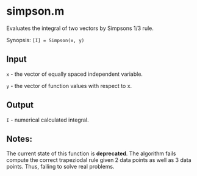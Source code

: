 # simpson.m
Evaluates the integral of two vectors by Simpsons 1/3 rule.

Synopsis: `[I] = Simpson(x, y)`

## Input
`x` - the vector of equally spaced independent variable.

`y` - the vector of function values with respect to x.

## Output
`I` - numerical calculated integral.

## Notes:
The current state of this function is **deprecated**. The algorithm fails compute the correct trapeziodal rule given 2 data points as well as 3 data points. Thus, failing to solve real problems.